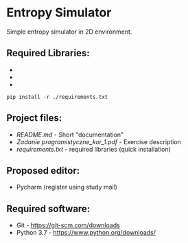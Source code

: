 # Entropy Simulator
Simple entropy simulator in 2D environment. 

## Required Libraries:
*
*
*
```
pip install -r ./requirements.txt
```

## Project files:
* *README.md* - Short "documentation"
* *Zadanie programistyczne_kor_1.pdf* - Exercise description
* *requirements.txt* - required libraries (quick installation)
## Proposed editor:
* Pycharm (register using study mail)

## Required software:
* Git - https://git-scm.com/downloads
* Python 3.7 - https://www.python.org/downloads/
